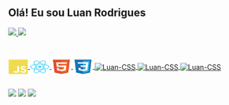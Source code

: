 ## Olá! Eu sou Luan Rodrigues 
<div>
  <a href="https://github.com/LuanRodriguesep">
  <img height="180em" src="https://github-readme-stats.vercel.app/api?username=LuanRodriguesep&show_icons=true&theme=dark&include_all_commits=true&count_private=true"/>
  <img height="180em" src="https://github-readme-stats.vercel.app/api/top-langs/?username=LuanRodriguesep&layout=compact&langs_count=7&theme=dark"/>
</div>
  
  ##
  
<div style="display: inline_block"><br>
  <img align="center" alt="Luan-Js" height="30" width="40" src="https://raw.githubusercontent.com/devicons/devicon/master/icons/javascript/javascript-plain.svg">
  <img align="center" alt="Luan-React" height="30" width="40" src="https://raw.githubusercontent.com/devicons/devicon/master/icons/react/react-original.svg">
  <img align="center" alt="Luan-HTML" height="30" width="40" src="https://raw.githubusercontent.com/devicons/devicon/master/icons/html5/html5-original.svg">
  <img align="center" alt="Luan-CSS" height="30" width="40" src="https://raw.githubusercontent.com/devicons/devicon/master/icons/css3/css3-original.svg">
   <img align="center" alt="Luan-CSS" height="65" width="75" src="https://cdn.jsdelivr.net/gh/devicons/devicon/icons/mysql/mysql-original-wordmark.svg">
  <img align="center" alt="Luan-CSS" height="45" width="55" src="https://cdn.jsdelivr.net/gh/devicons/devicon/icons/docker/docker-original-wordmark.svg">
  <img align="center" alt="Luan-CSS" height="45" width="55" src="https://cdn.jsdelivr.net/gh/devicons/devicon/icons/mongodb/mongodb-original-wordmark.svg">
  
</div>
  
  ##
 
<div> 
  <a href = "luanrodriguesep@yahoo.com.br"><img src="https://img.shields.io/badge/Yahoo-9146FF?style=for-the-badge" target="_blank"></a>
  <a href="https://www.linkedin.com/in/luanrodriguesep/" target="_blank"><img src="https://img.shields.io/badge/-LinkedIn-%230077B5?style=for-the-badge&logo=linkedin&logoColor=white" target="_blank"></a>
    <a href="https://www.linkedin.com/in/luanrodriguesep/" target="_blank"><img src="https://img.shields.io/badge/Slack-4A154B?style=for-the-badge&logo=slack&logoColor=white" target="_blank"></a>
</div>
